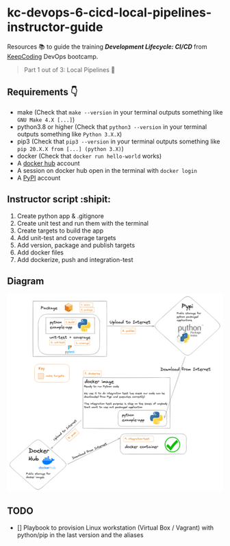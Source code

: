 # kc-devops-6-cicd-local-pipelines-instructor-guide 

Resources :books: to guide the training ***Development Lifecycle: CI/CD*** from [KeepCoding](https://keepcoding.io/) DevOps bootcamp.

> Part 1 out of 3: Local Pipelines :round_pushpin:

## Requirements :point_down:
- make (Check that `make --version` in your terminal outputs something like `GNU Make 4.X [...]`)
- python3.8 or higher (Check that `python3 --version` in your terminal outputs something like `Python 3.X.X`)
- pip3 (Check that `pip3 --version` in your terminal outputs something like `pip 20.X.X from [...] (python 3.X)`)
- docker (Check that  `docker run hello-world` works)
- A [docker hub](https://hub.docker.com/) account
- A session on docker hub open in the terminal with `docker login`
- A [PyPI](https://pypi.org/) account

## Instructor script :shipit:
1. Create python app & .gitignore
2. Create unit test and run them with the terminal
3. Create targets to build the app
4. Add unit-test and coverage targets
5. Add version, package and publish targets
6. Add docker files
7. Add dockerize, push and integration-test

## Diagram
![Diagram](./Diagram.png)

## TODO
- [] Playbook to provision Linux workstation (Virtual Box / Vagrant) with python/pip in the last version and the aliases
